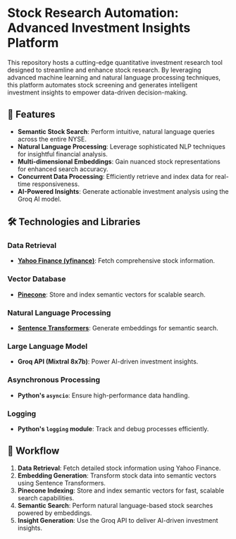 # Stock Research Automation: Advanced Investment Insights Platform

This repository hosts a cutting-edge quantitative investment research tool designed to streamline and enhance stock research. By leveraging advanced machine learning and natural language processing techniques, this platform automates stock screening and generates intelligent investment insights to empower data-driven decision-making.

## 🚀 Features

- **Semantic Stock Search**: Perform intuitive, natural language queries across the entire NYSE.
- **Natural Language Processing**: Leverage sophisticated NLP techniques for insightful financial analysis.
- **Multi-dimensional Embeddings**: Gain nuanced stock representations for enhanced search accuracy.
- **Concurrent Data Processing**: Efficiently retrieve and index data for real-time responsiveness.
- **AI-Powered Insights**: Generate actionable investment analysis using the Groq AI model.

## 🛠️ Technologies and Libraries

### Data Retrieval
- **[Yahoo Finance (yfinance)](https://pypi.org/project/yfinance/)**: Fetch comprehensive stock information.

### Vector Database
- **[Pinecone](https://www.pinecone.io/)**: Store and index semantic vectors for scalable search.

### Natural Language Processing
- **[Sentence Transformers](https://huggingface.co/sentence-transformers)**: Generate embeddings for semantic search.

### Large Language Model
- **Groq API (Mixtral 8x7b)**: Power AI-driven investment insights.

### Asynchronous Processing
- **Python's `asyncio`**: Ensure high-performance data handling.

### Logging
- **Python's `logging` module**: Track and debug processes efficiently.

## 🔧 Workflow

1. **Data Retrieval**: Fetch detailed stock information using Yahoo Finance.
2. **Embedding Generation**: Transform stock data into semantic vectors using Sentence Transformers.
3. **Pinecone Indexing**: Store and index semantic vectors for fast, scalable search capabilities.
4. **Semantic Search**: Perform natural language-based stock searches powered by embeddings.
5. **Insight Generation**: Use the Groq API to deliver AI-driven investment insights.

